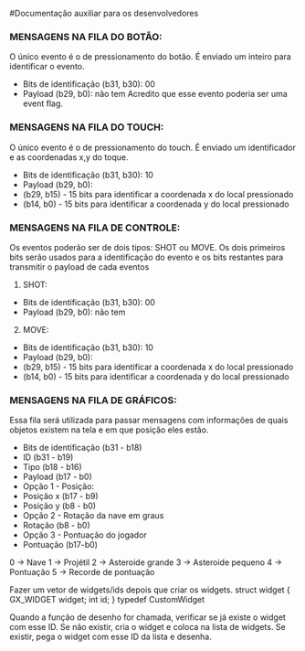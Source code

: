 #Documentação auxiliar para os desenvolvedores

### MENSAGENS NA FILA DO BOTÃO:
O único evento é o de pressionamento do botão. É enviado um inteiro para identificar o evento.
 - Bits de identificação (b31, b30): 00
 - Payload (b29, b0): não tem
Acredito que esse evento poderia ser uma event flag.

### MENSAGENS NA FILA DO TOUCH:
O único evento é o de pressionamento do touch. É enviado um identificador e as coordenadas x,y do toque.
 - Bits de identificação (b31, b30): 10
 - Payload (b29, b0): 
  - (b29, b15) - 15 bits para identificar a coordenada x do local pressionado
  - (b14, b0) - 15 bits para identificar a coordenada y do local pressionado

### MENSAGENS NA FILA DE CONTROLE:
Os eventos poderão ser de dois tipos: SHOT ou MOVE. Os dois primeiros bits serão usados para a identificação do evento e os bits restantes para transmitir o payload de cada eventos

1. SHOT:
 - Bits de identificação (b31, b30): 00
 - Payload (b29, b0): não tem
 
2. MOVE:
 - Bits de identificação (b31, b30): 10
 - Payload (b29, b0): 
  - (b29, b15) - 15 bits para identificar a coordenada x do local pressionado
  - (b14, b0) - 15 bits para identificar a coordenada y do local pressionado
  
### MENSAGENS NA FILA DE GRÁFICOS:
Essa fila será utilizada para passar mensagens com informações de quais objetos existem na tela e em que posição eles estão.
 - Bits de identificação (b31 - b18)
  - ID (b31 - b19)
  - Tipo (b18 - b16)
 - Payload (b17 - b0)
  - Opção 1 - Posição:
   - Posição x (b17 - b9)
   - Posição y (b8 - b0)
  - Opção 2 - Rotação da nave em graus 
   - Rotação (b8 - b0)
  - Opção 3 - Pontuação do jogador
   - Pontuação (b17-b0)
 

0 -> Nave 
1 -> Projétil
2 -> Asteroide grande
3 -> Asteroide pequeno
4 -> Pontuação
5 -> Recorde de pontuação


Fazer um vetor de widgets/ids depois que criar os widgets.
struct widget {
	GX_WIDGET widget;
	int id;
} typedef CustomWidget

Quando a função de desenho for chamada, verificar se já existe o widget com esse ID.
Se não existir, cria o widget e coloca na lista de widgets.
Se existir, pega o widget com esse ID da lista e desenha. 